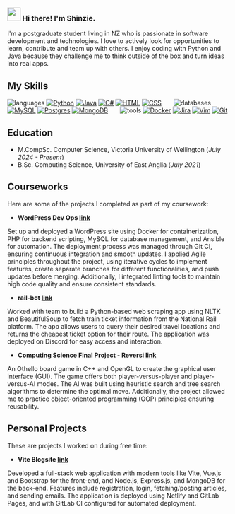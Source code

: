 ### <img src = "https://raw.githubusercontent.com/MartinHeinz/MartinHeinz/master/wave.gif" width = 30px> Hi there! I'm Shinzie.

I'm a postgraduate student living in NZ who is passionate in software development and technologies. I love to actively look for opportunities to learn, contribute and team up with others. I enjoy coding with Python and Java because they challenge me to think outside of the box and turn ideas into real apps.

## My Skills

![languages](https://img.shields.io/static/v1?label=&message=languages:&color=111&style=flat-square)
[![Python](https://img.shields.io/badge/Python-3776AB?logo=python&logoColor=fff)](#)
[![Java](https://img.shields.io/badge/Java-%23ED8B00.svg?logo=openjdk&logoColor=white)](#)
[![C#](https://custom-icon-badges.demolab.com/badge/C%23-%23239120.svg?logo=cshrp&logoColor=white)](#)
[![HTML](https://img.shields.io/badge/HTML-%23E34F26.svg?logo=html5&logoColor=white)](#)
[![CSS](https://img.shields.io/badge/CSS-1572B6?logo=css3&logoColor=fff)](#)
&nbsp;
&nbsp;
&nbsp;
![databases](https://img.shields.io/static/v1?label=&message=databases:&color=111&style=flat-square)
[![MySQL](https://img.shields.io/badge/MySQL-4479A1?logo=mysql&logoColor=fff)](#)
[![Postgres](https://img.shields.io/badge/Postgres-%23316192.svg?logo=postgresql&logoColor=white)](#)
[![MongoDB](https://img.shields.io/badge/MongoDB-%234ea94b.svg?logo=mongodb&logoColor=white)](#)
&nbsp;
&nbsp;
&nbsp;
![tools](https://img.shields.io/static/v1?label=&message=tools:&color=111&style=flat-square)
[![Docker](https://img.shields.io/badge/Docker-2496ED?logo=docker&logoColor=fff)](#)
[![Jira](https://img.shields.io/badge/Jira-0052CC?logo=jira&logoColor=fff)](#)
[![Vim](https://img.shields.io/badge/Vim-%2311AB00.svg?logo=vim&logoColor=white)](#)
[![Git](https://img.shields.io/badge/Git-F05032?logo=git&logoColor=fff)](#)

## Education

- M.CompSc. Computer Science, Victoria University of Wellington (_July 2024 - Present_)
- B.Sc. Computing Science, University of East Anglia (_July 2021_)

## Courseworks

Here are some of the projects I completed as part of my coursework:

- **WordPress Dev Ops [link](#courseworks)**

Set up and deployed a WordPress site using Docker for containerization, PHP for backend scripting, MySQL for database management, and Ansible for automation. The deployment process was managed through Git CI, ensuring continuous integration and smooth updates. I applied Agile principles throughout the project, using iterative cycles to implement features, create separate branches for different functionalities, and push updates before merging. Additionally, I integrated linting tools to maintain high code quality and ensure consistent standards.

- **rail-bot [link](https://github.com/standun-github/rail-bot)**

Worked with team to build a Python-based web scraping app using NLTK and BeautifulSoup to fetch train ticket information from the National Rail platform. The app allows users to query their desired travel locations and returns the cheapest ticket option for their route. The application was deployed on Discord for easy access and interaction.

- **Computing Science Final Project - Reversi [link](https://github.com/standun-github/othello-c)**

An Othello board game in C++ and OpenGL to create the graphical user interface (GUI). The game offers both player-versus-player and player-versus-AI modes. The AI was built using heuristic search and tree search algorithms to determine the optimal move. Additionally, the project allowed me to practice object-oriented programming (OOP) principles ensuring reusability.

## Personal Projects

These are projects I worked on during free time:

- **Vite Blogsite [link](https://gitlab.com/s-tandun/blog)**

Developed a full-stack web application with modern tools like Vite, Vue.js and Bootstrap for the front-end, and Node.js, Express.js, and MongoDB for the back-end. Features include registration, login, fetching/posting articles, and sending emails. The application is deployed using Netlify and GitLab Pages, and with GitLab CI configured for automated deployment.
